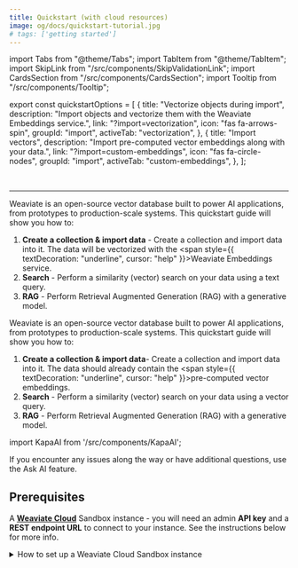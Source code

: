 ```yaml
---
title: Quickstart (with cloud resources)
image: og/docs/quickstart-tutorial.jpg
# tags: ['getting started']
---
```


import Tabs from "@theme/Tabs";
import TabItem from "@theme/TabItem";
import SkipLink from "/src/components/SkipValidationLink";
import CardsSection from "/src/components/CardsSection";
import Tooltip from "/src/components/Tooltip";

export const quickstartOptions = [
  {
    title: "Vectorize objects during import",
    description:
      "Import objects and vectorize them with the Weaviate Embeddings service.",
    link: "?import=vectorization",
    icon: "fas fa-arrows-spin",
    groupId: "import",
    activeTab: "vectorization",
  },
  {
    title: "Import vectors",
    description: "Import pre-computed vector embeddings along with your data.",
    link: "?import=custom-embeddings",
    icon: "fas fa-circle-nodes",
    groupId: "import",
    activeTab: "custom-embeddings",
  },
];

<br />
<CardsSection items={quickstartOptions} />

---

<Tabs groupId="import" queryString="import">
<TabItem value="vectorization" label="Vectorize objects during import">

Weaviate is an open-source vector database built to power AI applications, from prototypes to production-scale systems. This quickstart guide will show you how to:

1. **Create a collection & import data** - Create a collection and import data into it. The data will be vectorized with the <Tooltip content="Weaviate Embeddings is a managed embedding inference service for Weaviate Cloud users. It generates vector embeddings for your data and queries conveniently and directly from a Weaviate Cloud database instance." position="top"><span style={{ textDecoration: "underline", cursor: "help" }}>Weaviate Embeddings</span></Tooltip> service.
2. **Search** - Perform a similarity (vector) search on your data using a text query.
3. **RAG** - Perform Retrieval Augmented Generation (RAG) with a generative model.

</TabItem>
<TabItem value="custom-embeddings" label="Import vectors">

Weaviate is an open-source vector database built to power AI applications, from prototypes to production-scale systems. This quickstart guide will show you how to:

1. **Create a collection & import data**- Create a collection and import data into it. The data should already contain the <Tooltip content="Vector embeddings generated by an embedding model (from a provider like OpenAI, Anthropic, etc.)." position="top"><span style={{ textDecoration: "underline", cursor: "help" }}>pre-computed vector embeddings</span></Tooltip>.
2. **Search** - Perform a similarity (vector) search on your data using a vector query.
3. **RAG** - Perform Retrieval Augmented Generation (RAG) with a generative model.

</TabItem>
</Tabs>

import KapaAI from '/src/components/KapaAI';

If you encounter any issues along the way or have additional questions, use the <KapaAI>Ask AI</KapaAI> feature.
## Prerequisites

A **[Weaviate Cloud](https://console.weaviate.cloud/)** Sandbox instance - you will need an admin **API key** and a **REST endpoint URL** to connect to your instance. See the instructions below for more info.

<details>
<summary>How to set up a Weaviate Cloud Sandbox instance</summary>

Go to the [Weaviate Cloud console](https://console.weaviate.cloud) and create a free Sandbox instance as shown in the interactive example below.

<div
  style={{
    position: "relative",
    paddingBottom: "calc(54.10879629629629% + 50px)",
    height: 0,
  }}
>
  <iframe
    id="mk6l470aqk"
    src="https://app.guideflow.com/embed/mk6l470aqk"
    width="100%"
    height="100%"
    style={{ overflow: "hidden", position: "absolute", border: "none" }}
    scrolling="no"
    allow="clipboard-read; clipboard-write"
    webKitAllowFullScreen
    mozAllowFullScreen
    allowFullScreen
    allowTransparency="true"
  />
  <script
    src="https://app.guideflow.com/assets/opt.js"
    data-iframe-id="mk6l470aqk"
  ></script>
</div>

<br />

:::note

- Cluster provisioning typically takes 1-3 minutes.
- When the cluster is ready, Weaviate Cloud displays a checkmark (`✔️`) next to the cluster name.
- Note that Weaviate Cloud adds a random suffix to sandbox cluster names to ensure uniqueness.

:::

</details>

<details>
<summary>How to retrieve Weaviate Cloud credentials (`WEAVIATE_API_KEY` and `WEAVIATE_URL`)</summary>

After you create a Weaviate Cloud instance, you will need the:

- **REST Endpoint URL** and the
- **Administrator API Key**.

You can retrieve them both from the [WCD console](https://console.weaviate.cloud) as shown in the interactive example below.

<div
  style={{
    position: "relative",
    paddingBottom: "calc(54.10879629629629% + 50px)",
    height: 0,
  }}
>
  <iframe
    id="ok8l954sxr"
    src="https://app.guideflow.com/embed/ok8l954sxr"
    width="100%"
    height="100%"
    style={{ overflow: "hidden", position: "absolute", border: "none" }}
    scrolling="no"
    allow="clipboard-read; clipboard-write"
    webKitAllowFullScreen
    mozAllowFullScreen
    allowFullScreen
    allowTransparency="true"
  />
  <script
    src="https://app.guideflow.com/assets/opt.js"
    data-iframe-id="ok8l954sxr"
  ></script>
</div>

<br />

:::info REST vs gRPC endpoints

Weaviate supports both REST and gRPC protocols. For Weaviate Cloud deployments, you only need to provide the REST endpoint URL - the client will automatically configure gRPC.

:::

Once you have the **REST Endpoint URL** and the **admin API key**, you can connect to the Sandbox instance, and work with Weaviate.

</details>

---

## Install a client library

We recommend using a [client library](../client-libraries/index.mdx) to work with Weaviate. Follow the instructions below to install one of the official client libraries, available in [Python](../client-libraries/python/index.mdx), [JavaScript/TypeScript](../client-libraries/typescript/index.mdx), [Go](../client-libraries/go.md), and [Java](../client-libraries/java.md).

import CodeClientInstall from "/_includes/code/quickstart/clients.install.new.mdx";

<CodeClientInstall />

## Step 1: Create a collection & import data {#create-a-collection}

Now, we can populate our database by first defining a <Tooltip content="A collection is a set of objects that share the same data structure, like a table in relational databases or a collection in NoSQL databases. A collection also includes additional configurations that define how the data objects are stored and indexed." position="top"><span style={{ textDecoration: "underline", cursor: "help" }}>collection</span></Tooltip> and then adding data. You can either **[vectorize each object during the import](?import=vectorization#create-a-collection)** (we will use the Weaviate Embeddings service to vectorize the data), or you can **[import pre-computed vector embeddings](?import=custom-embeddings#create-a-collection)**.

<Tabs groupId="import" queryString="import">
<TabItem value="vectorization" label="Vectorize objects during import">

The following example creates a collection called `Movie` with the [Weaviate Embeddings](/weaviate/model-providers/weaviate/embeddings.md) service for creating vectors during ingestion and for querying.

import CreateCollection from "/_includes/code/quickstart/quickstart.short.create_collection.mdx";

<CreateCollection />

</TabItem>
<TabItem value="custom-embeddings" label="Import vectors">

The following example creates a collection called `Movie` and imports pre-computed vectors along with the movie data.

import CreateCollectionCustomVectors from "/_includes/code/quickstart/quickstart.short.import_vectors.create_collection.mdx";

<CreateCollectionCustomVectors />

</TabItem>
</Tabs>

## Step 2: Semantic (vector) search {#semantic-search}

<Tabs groupId="import" queryString="import" className="hidden-tabs">
<TabItem value="vectorization" label="Vectorize objects during import">

Semantic search finds results based on meaning. This is called `nearText` in Weaviate. The following example searches for 2 objects (_limit_) whose meaning is most similar to that of `sci-fi`.

import QueryNearText from "/_includes/code/quickstart/quickstart.short.query.neartext.mdx";

<QueryNearText />

</TabItem>
<TabItem value="custom-embeddings" label="Import vectors">

Semantic search finds results based on meaning. This is called `nearVector` in Weaviate. The following example searches for 2 objects (_limit_) whose vector is most similar to the query vector.

import QueryNearVectorImportVectors from "/_includes/code/quickstart/quickstart.short.import_vectors.query.nearvector.mdx";

<QueryNearVectorImportVectors />

</TabItem>
</Tabs>

<details>

<summary>Example response</summary>

```json
{
  "genre": "Science Fiction",
  "title": "The Matrix",
  "description": "A computer hacker learns about the true nature of reality and his role in the war against its controllers."
}
{
  "genre": "Fantasy",
  "title": "The Lord of the Rings: The Fellowship of the Ring",
  "description": "A meek Hobbit and his companions set out on a perilous journey to destroy a powerful ring and save Middle-earth."
}
```

</details>

## Step 3: Retrieval augmented generation (RAG)

:::note
For Retrieval Augmented Generation (RAG) in the last step, you will need a [Claude](https://console.anthropic.com/settings/keys) API key. You can also use another [model provider](/weaviate/model-providers) instead.
:::

<Tabs groupId="import" queryString="import" className="hidden-tabs">
<TabItem value="vectorization" label="Vectorize objects during import">

Retrieval augmented generation (RAG), also called generative search, works by prompting a large language model (LLM) with a combination of a _user query_ and _data retrieved from a database_.

The following example combines the semantic search for the query `sci-fi` with a prompt to generate a tweet.

import QueryRAG from "/_includes/code/quickstart/quickstart.short.query.rag.mdx";

<QueryRAG />

</TabItem>
<TabItem value="custom-embeddings" label="Import vectors">

Retrieval augmented generation (RAG), also called generative search, works by prompting a large language model (LLM) with a combination of a _user query_ and _data retrieved from a database_.

The following example combines the vector similarity search with a prompt to generate a tweet.

import QueryRAGCustomVectors from "/_includes/code/quickstart/quickstart.short.import-vectors.query.rag.mdx";

<QueryRAG />

</TabItem>
</Tabs>

<details>

<summary>Example response</summary>

```json
🕶️ Unplug from the system & join Neo's journey 💊🐰

"The Matrix" will blow your mind 🤯 as reality unravels 🌀

Kung-fu, slow-mo & mind-bending sci-fi 🥋🕴️

Are you ready to see how deep the rabbit hole goes? 🔴🔵 #TheMatrix #WakeUp
```

</details>

## Next steps

We recommend you check out the following resources to continue learning about Weaviate.

import styles from "/src/components/CardsSection/styles.module.scss";

export const nextStepsCardsData = [
  {
    title: "Quick tour of Weaviate",
    description: (
      <>
        Continue with the{" "}
        <span className={styles.highlight}>Quick tour tutorial</span> – an
        end-to-end guide that cover important topics like configuring
        collections, searches, etc.
      </>
    ),
    link: "/weaviate/tutorials/quick-tour-of-weaviate",
    icon: "fas fa-signs-post",
  },
  {
    title: "Weaviate Academy",
    description: (
      <>
        Check out <span className={styles.highlight}>Weaviate Academy</span> – a
        learning platform entered around AI-native development.
      </>
    ),
    link: "https://academy.weaviate.io/",
    icon: "fa-solid fa-graduation-cap",
  },
];

<CardsSection items={nextStepsCardsData} className={styles.smallCards} />
<br />

## Questions and feedback

import DocsFeedback from "/_includes/docs-feedback.mdx";

<DocsFeedback />
